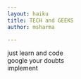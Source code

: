 ```yaml
---
layout: haiku
title: TECH and GEEKS
author: msharma

---
```

just learn and code<br>
google your doubts <br>
implement <br>

